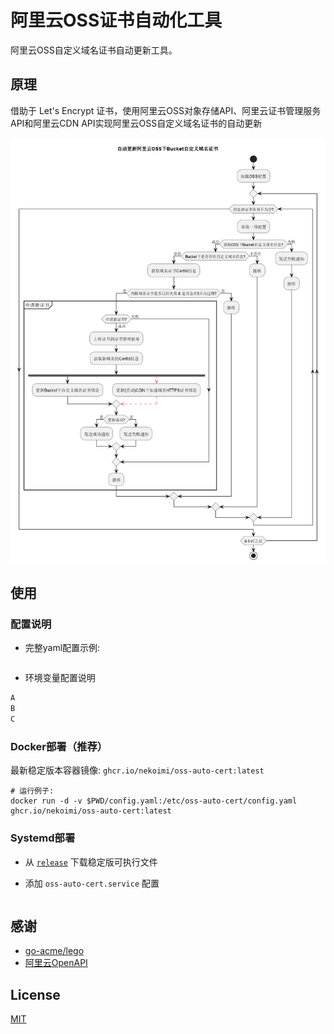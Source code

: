 # 阿里云OSS证书自动化工具

阿里云OSS自定义域名证书自动更新工具。

## 原理

借助于 Let's Encrypt 证书，使用阿里云OSS对象存储API、阿里云证书管理服务API和阿里云CDN API实现阿里云OSS自定义域名证书的自动更新

![oss-auto-cert.png](oss-auto-cert.png)

## 使用

### 配置说明

- 完整yaml配置示例:

```yaml

```

- 环境变量配置说明

```html
A
B
C
```

### Docker部署（推荐）

最新稳定版本容器镜像: `ghcr.io/nekoimi/oss-auto-cert:latest`

```shell
# 运行例子:
docker run -d -v $PWD/config.yaml:/etc/oss-auto-cert/config.yaml ghcr.io/nekoimi/oss-auto-cert:latest
```

### Systemd部署

- 从 [`release`](releases) 下载稳定版可执行文件

- 添加 `oss-auto-cert.service` 配置

```html

```

## 感谢

- [go-acme/lego](https://github.com/go-acme/lego)
- [阿里云OpenAPI](https://api.aliyun.com)

## License

[MIT](LICENSE)

